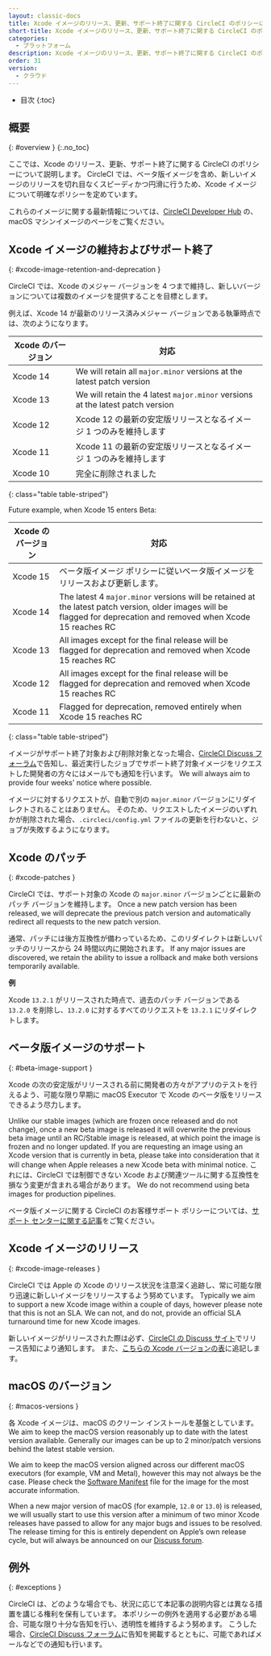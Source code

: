 ```yaml
---
layout: classic-docs
title: Xcode イメージのリリース、更新、サポート終了に関する CircleCI のポリシーについて
short-title: Xcode イメージのリリース、更新、サポート終了に関する CircleCI のポリシーについて
categories:
  - プラットフォーム
description: Xcode イメージのリリース、更新、サポート終了に関する CircleCI のポリシーについて
order: 31
version:
  - クラウド
---
```


* 目次
{:toc}

## 概要
{: #overview }
{:.no_toc}

ここでは、Xcode のリリース、更新、サポート終了に関する CircleCI のポリシーについて説明します。 CircleCI では、ベータ版イメージを含め、新しいイメージのリリースを切れ目なくスピーディかつ円滑に行うため、Xcode イメージについて明確なポリシーを定めています。

これらのイメージに関する最新情報については、[CircleCI Developer Hub](https://circleci.com/developer/machine/image/macos) の、macOS マシンイメージのページをご覧ください。

## Xcode イメージの維持およびサポート終了
{: #xcode-image-retention-and-deprecation }

CircleCI では、Xcode のメジャー バージョンを 4 つまで維持し、新しいバージョンについては複数のイメージを提供することを目標とします。

例えば、Xcode 14 が最新のリリース済みメジャー バージョンである執筆時点では、次のようになります。

| Xcode のバージョン | 対応                                                                             |
| ------------ | ------------------------------------------------------------------------------ |
| Xcode 14     | We will retain all `major.minor` versions at the latest patch version          |
| Xcode 13     | We will retain the 4 latest `major.minor` versions at the latest patch version |
| Xcode 12     | Xcode 12 の最新の安定版リリースとなるイメージ 1 つのみを維持します                                        |
| Xcode 11     | Xcode 11 の最新の安定版リリースとなるイメージ 1 つのみを維持します                                        |
| Xcode 10     | 完全に削除されました                                                                     |
{: class="table table-striped"}

Future example, when Xcode 15 enters Beta:

| Xcode のバージョン | 対応                                                                                                                                                                  |
| ------------ | ------------------------------------------------------------------------------------------------------------------------------------------------------------------- |
| Xcode 15     | ベータ版イメージ ポリシーに従いベータ版イメージをリリースおよび更新します。                                                                                                                              |
| Xcode 14     | The latest 4 `major.minor` versions will be retained at the latest patch version, older images will be flagged for deprecation and removed when Xcode 15 reaches RC |
| Xcode 13     | All images except for the final release will be flagged for deprecation and removed when Xcode 15 reaches RC                                                        |
| Xcode 12     | All images except for the final release will be flagged for deprecation and removed when Xcode 15 reaches RC                                                        |
| Xcode 11     | Flagged for deprecation, removed entirely when Xcode 15 reaches RC                                                                                                  |
{: class="table table-striped"}

イメージがサポート終了対象および削除対象となった場合、[CircleCI Discuss フォーラム](https://discuss.circleci.com/c/announcements/39)で告知し、最近実行したジョブでサポート終了対象イメージをリクエストした開発者の方々にはメールでも通知を行います。 We will always aim to provide four weeks' notice where possible.

イメージに対するリクエストが、自動で別の `major.minor` バージョンにリダイレクトされることはありません。 そのため、リクエストしたイメージのいずれかが削除された場合、`.circleci/config.yml` ファイルの更新を行わないと、ジョブが失敗するようになります。

## Xcode のパッチ
{: #xcode-patches }

CircleCI では、サポート対象の Xcode の `major.minor` バージョンごとに最新のパッチ バージョンを維持します。 Once a new patch version has been released, we will deprecate the previous patch version and automatically redirect all requests to the new patch version.

通常、パッチには後方互換性が備わっているため、このリダイレクトは新しいパッチのリリースから 24 時間以内に開始されます。 If any major issues are discovered, we retain the ability to issue a rollback and make both versions temporarily available.

**例**

Xcode `13.2.1` がリリースされた時点で、過去のパッチ バージョンである `13.2.0` を削除し、`13.2.0` に対するすべてのリクエストを `13.2.1` にリダイレクトします。

## ベータ版イメージのサポート
{: #beta-image-support }

Xcode の次の安定版がリリースされる前に開発者の方々がアプリのテストを行えるよう、可能な限り早期に macOS Executor で Xcode のベータ版をリリースできるよう尽力します。

Unlike our stable images (which are frozen once released and do not change), once a new beta image is released it will overwrite the previous beta image until an RC/Stable image is released, at which point the image is frozen and no longer updated. If you are requesting an image using an Xcode version that is currently in beta, please take into consideration that it will change when Apple releases a new Xcode beta with minimal notice. これには、CircleCI では制御できない Xcode および関連ツールに関する互換性を損なう変更が含まれる場合があります。 We do not recommend using beta images for production pipelines.

ベータ版イメージに関する CircleCI のお客様サポート ポリシーについては、[サポート センターに関する記事](https://support.circleci.com/hc/ja-jp/articles/360046930351-What-is-CircleCI-s-Xcode-Beta-Image-Support-Policy-)をご覧ください。

## Xcode イメージのリリース
{: #xcode-image-releases }

CircleCI では Apple の Xcode のリリース状況を注意深く追跡し、常に可能な限り迅速に新しいイメージをリリースするよう努めています。 Typically we aim to support a new Xcode image within a couple of days, however please note that this is not an SLA. We can not, and do not, provide an official SLA turnaround time for new Xcode images.

新しいイメージがリリースされた際は必ず、[CircleCI の Discuss サイト](https://discuss.circleci.com/c/announcements/39)でリリース告知により通知します。 また、[こちらの Xcode バージョンの表]({{site.baseurl}}/2.0/testing-ios/#supported-xcode-versions)に追記します。

## macOS のバージョン
{: #macos-versions }

各 Xcode イメージは、macOS のクリーン インストールを基盤としています。 We aim to keep the macOS version reasonably up to date with the latest version available. Generally our images can be up to 2 minor/patch versions behind the latest stable version.

We aim to keep the macOS version aligned across our different macOS executors (for example, VM and Metal), however this may not always be the case. Please check the [Software Manifest]({{site.baseurl}}/2.0/testing-ios/#supported-xcode-versions) file for the image for the most accurate information.

When a new major version of macOS (for example, `12.0` or `13.0`) is released, we will usually start to use this version after a minimum of two minor Xcode releases have passed to allow for any major bugs and issues to be resolved. The release timing for this is entirely dependent on Apple’s own release cycle, but will always be announced on our [Discuss forum](https://discuss.circleci.com/c/announcements/39).

## 例外
{: #exceptions }

CircleCI は、どのような場合でも、状況に応じて本記事の説明内容とは異なる措置を講じる権利を保有しています。 本ポリシーの例外を適用する必要がある場合、可能な限り十分な告知を行い、透明性を維持するよう努めます。 こうした場合、[CircleCI Discuss フォーラム](https://discuss.circleci.com/c/announcements/39)に告知を掲載するとともに、可能であればメールなどでの通知も行います。
